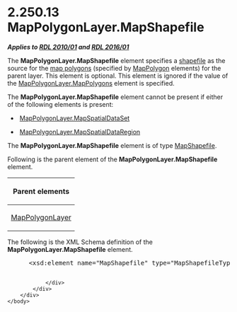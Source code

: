 <html dir="LTR" xmlns:mshelp="http://msdn.microsoft.com/mshelp" xmlns:ddue="http://ddue.schemas.microsoft.com/authoring/2003/5" xmlns:xlink="http://www.w3.org/1999/xlink" xmlns:tool="http://www.microsoft.com/tooltip">
    <head>
        <meta http-equiv="Content-Type" content="text/html; CHARSET=utf-8"></meta>
        <meta name="save" content="history"></meta>
        <title>2.250.13 MapPolygonLayer.MapShapefile</title>
        <xml>
            <mshelp:toctitle title="2.250.13 MapPolygonLayer.MapShapefile"></mshelp:toctitle>
            <mshelp:rltitle title="[MS-RDL]: MapPolygonLayer.MapShapefile"></mshelp:rltitle>
            <mshelp:keyword index="A" term="30bb682a-8253-420b-9e8d-0017b6b847ef"></mshelp:keyword>
            <mshelp:attr name="DCSext.ContentType" value="open specification"></mshelp:attr>
            <mshelp:attr name="AssetID" value="30bb682a-8253-420b-9e8d-0017b6b847ef"></mshelp:attr>
            <mshelp:attr name="TopicType" value="kbRef"></mshelp:attr>
            <mshelp:attr name="DCSext.Title" value="[MS-RDL]: MapPolygonLayer.MapShapefile" />
        </xml>
    </head>
    <body>
        <div id="header">
            <h1 class="heading">2.250.13 MapPolygonLayer.MapShapefile</h1>
        </div>
        <div id="mainSection">
            <div id="mainBody">
                <div id="allHistory" class="saveHistory"></div>
                <div id="sectionSection0" class="section" name="collapseableSection">
                    

<p><b><i>Applies to </i></b><a href="3428e690-a348-4ec7-8a6a-8efb42d2cdee.htm"><b><i>RDL 2010/01</i></b></a><b><i>
and </i></b><a href="52ce3983-2bfc-4e72-9359-42aaf5fe4509.htm"><b><i>RDL 2016/01</i></b></a></p>

<p>The <b>MapPolygonLayer.MapShapefile</b> element specifies a <a href="b2482b3f-74ab-4ca8-a9e5-c07955011743.htm#gt_acfac44c-899b-4e09-9b7b-02e9a82d4f50">shapefile</a> as the source for
the <a href="b2482b3f-74ab-4ca8-a9e5-c07955011743.htm#gt_f553c04a-6cfa-4612-8395-c4f3af4a50ac">map polygons</a>
(specified by <a href="3ee27e43-26a2-4f27-9a31-d97e374d8633.htm">MapPolygon</a>
elements) for the parent layer. This element is optional. This element is
ignored if the value of the <a href="0457423c-549f-42ad-aa4e-24d1cae59a71.htm">MapPolygonLayer.MapPolygons</a>
element is specified. </p>

<p>The <b>MapPolygonLayer.MapShapefile</b> element cannot be
present if either of the following elements is present:</p>

<ul><li><p><span><span> 
</span></span> <a href="f9eae5c1-4d5e-428e-9dd7-71f3caf5534d.htm">MapPolygonLayer.MapSpatialDataSet</a></p>

</li><li><p><span><span> 
</span></span> <a href="9f95fa60-b272-456d-b16e-572590764d13.htm">MapPolygonLayer.MapSpatialDataRegion</a></p>

</li></ul><p>The <b>MapPolygonLayer.MapShapefile</b> element is of type <a href="1974bea2-bd30-4ed4-8c98-06fd8ec7c9ee.htm">MapShapefile</a>.</p>

<p>Following is the parent element of the <b>MapPolygonLayer.MapShapefile</b>
element.</p>

<table>
 <thead>
  <tr>
   <th>
   <p>Parent elements</p>
   </th>
  </tr>
 </thead>
 <tr>
  <td>
  <p><a href="f54fa273-d9b2-4e49-a896-6001bcda016b.htm">MapPolygonLayer</a></p>
  </td>
 </tr>
</table>

<p>The following is the XML Schema definition of the <b>MapPolygonLayer.MapShapefile</b>
element.</p>

<dl>
<dd>
<div><pre> &lt;xsd:element name=&quot;MapShapefile&quot; type=&quot;MapShapefileType&quot; minOccurs=&quot;0&quot; /&gt;
  
</pre></div>
</dd></dl>


                </div>
            </div>
        </div>
    </body>
</html>